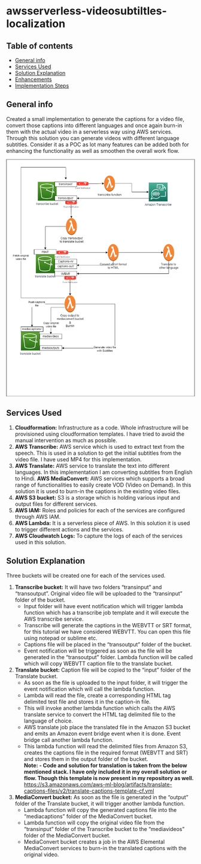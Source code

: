 # awsserverless-videosubtiltles-localization
## Table of contents
* [General info](#general-info)
* [Services Used](#services)
* [Solution Explanation](#solution)
* [Enhancements](#enhancements)
* [Implementation Steps](#implementation)

## General info
Created a small implementation to generate the captions for a video file, convert those captions into different languages and once again burn-in them with the actual video in a serverless way using AWS services. Through this solution you can generate videos with different language subtitles. Consider it as a POC as lot many features can be added both for enhancing the functionality as well as smoothen the overall work flow.

![Alt Image text](/Images/Serverlessvideocaptions.drawio.png?raw=true "Overall architecture")

## Services Used
1. **Cloudformation:** Infrastructure as a code. Whole infrastructure will be provisioned using cloudformation templates. I have tried to avoid the manual intervention as much as possible.
2. **AWS Transcribe:** AWS service which is used to extract text from the speech. This is used in a solution to get the initial subtitles from the video file. I have used MP4 for this implementation. 
3. **AWS Translate:** AWS service to translate the text into different languages. In this implementation I am converting subtitles from English to Hindi.
**AWS MediaConvert:** AWS services which supports a broad range of functionalities to easily create VOD (Video on Demand). In this solution it is used to burn-in the captions in the existing video files.
4. **AWS S3 bucket:** S3 is a storage which is holding various input and output files for different services.
5. **AWS IAM:** Roles and policies for each of the services are configured through AWS IAM. 
6. **AWS Lambda:** It is a serverless piece of AWS. In this solution it is used to trigger different actions and the services.
7. **AWS Cloudwatch Logs:** To capture the logs of each of the services used in this solution.

## Solution Explanation
Three buckets will be created one for each of the services used.
1. 	**Transcribe bucket:** It will have two folders “transinput” and “transoutput”. Original video file will be uploaded to the “transinput” folder of the bucket.
      * Input folder will have event notification which will trigger lambda function which has a transcribe job template and it will execute the AWS transcribe service.
      * Transcribe will generate the captions in the WEBVTT or SRT format, for this tutorial we have considered WEBVTT. You can open this file using notepad or sublime etc.
      * Captions file will be placed in the “transoutput” folder of the bucket.
      * Event notification will be triggered as soon as the file will be generated in the “transoutput” folder. Lambda function will be called which will copy WEBVTT caption file to the translate bucket.
2.	**Translate bucket:** Caption file will be copied to the “input” folder of the Translate bucket.
    * As soon as the file is uploaded to the input folder, it will trigger the event notification which will call the lambda function.
    * Lambda will read the file, create a corresponding HTML tag delimited test file and stores it in the caption-in file.
    * This will invoke another lambda function which calls the AWS translate service to convert the HTML tag delimited file to the language of choice.
    * AWS translate job place the translated file in the Amazon S3 bucket and emits an Amazon event bridge event when it is done. Event bridge call another lambda function.
    * This lambda function will read the delimited files from Amazon S3, creates the captions file in the required format (WEBVTT and SRT) and stores them in the output folder of the bucket.</br>
**Note: - Code and solution for translation is taken from the below mentioned stack. I have only included it in my overall solution or flow. Though this template is now present in my repository as well.**</br>
https://s3.amazonaws.com/aws-ml-blog/artifacts/translate-captions-files/v2/translate-captions-template-cf.yml
3.	**MediaConvert bucket:** As soon as the file is generated in the “output” folder of the Translate bucket, it will trigger another lambda function.
     * Lambda function will copy the generated captions file into the “mediacaptions” folder of the MediaConvert bucket.
     * Lambda function will copy the original video file from the “transinput” folder of the Transcribe bucket to the “mediavideos” folder of the MediaConvert bucket.
     * MediaConvert bucket creates a job in the AWS Elemental MediaConvert services to burn-in the translated captions with the original video.

